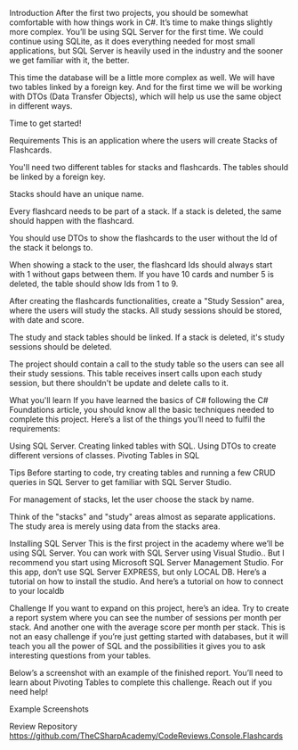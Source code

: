 Introduction
After the first two projects, you should be somewhat comfortable with how things work in C#. It’s time to make things slightly more complex. You’ll be using SQL Server for the first time. We could continue using SQLite, as it does everything needed for most small applications, but SQL Server is heavily used in the industry and the sooner we get familiar with it, the better.

This time the database will be a little more complex as well. We will have two tables linked by a foreign key. And for the first time we will be working with DTOs (Data Transfer Objects), which will help us use the same object in different ways.

Time to get started!



Requirements
This is an application where the users will create Stacks of Flashcards.

You'll need two different tables for stacks and flashcards. The tables should be linked by a foreign key.

Stacks should have an unique name.

Every flashcard needs to be part of a stack. If a stack is deleted, the same should happen with the flashcard.

You should use DTOs to show the flashcards to the user without the Id of the stack it belongs to.

When showing a stack to the user, the flashcard Ids should always start with 1 without gaps between them. If you have 10 cards and number 5 is deleted, the table should show Ids from 1 to 9.

After creating the flashcards functionalities, create a "Study Session" area, where the users will study the stacks. All study sessions should be stored, with date and score.

The study and stack tables should be linked. If a stack is deleted, it's study sessions should be deleted.

The project should contain a call to the study table so the users can see all their study sessions. This table receives insert calls upon each study session, but there shouldn't be update and delete calls to it.


What you'll learn
If you have learned the basics of C# following the C# Foundations article, you should know all the basic techniques needed to complete this project. Here’s a list of the things you’ll need to fulfil the requirements:

Using SQL Server.
Creating linked tables with SQL.
Using DTOs to create different versions of classes.
Pivoting Tables in SQL

Tips
Before starting to code, try creating tables and running a few CRUD queries in SQL Server to get familiar with SQL Server Studio.

For management of stacks, let the user choose the stack by name.

Think of the "stacks" and "study" areas almost as separate applications. The study area is merely using data from the stacks area.



Installing SQL Server
This is the first project in the academy where we’ll be using SQL Server. You can work with SQL Server using Visual Studio.. But I recommend you start using Microsoft SQL Server Management Studio. For this app, don’t use SQL Server EXPRESS, but only LOCAL DB. Here’s a tutorial on how to install the studio. And here’s a tutorial on how to connect to your localdb


Challenge
If you want to expand on this project, here’s an idea. Try to create a report system where you can see the number of sessions per month per stack. And another one with the average score per month per stack. This is not an easy challenge if you’re just getting started with databases, but it will teach you all the power of SQL and the possibilities it gives you to ask interesting questions from your tables.

Below’s a screenshot with an example of the finished report. You’ll need to learn about Pivoting Tables to complete this challenge. Reach out if you need help!



Example Screenshots








Review Repository
https://github.com/TheCSharpAcademy/CodeReviews.Console.Flashcards